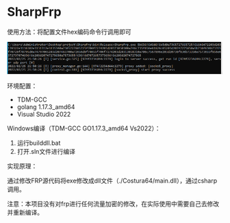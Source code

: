 # SharpFrp

使用方法：将配置文件hex编码命令行调用即可

![image-20220226135225039](./image-20220226135225039.png)

环境配置：

- TDM-GCC
- golang 1.17.3_amd64
- Visual Studio 2022

Windows编译（TDM-GCC GO1.17.3_amd64 Vs2022）：

1. 运行builddll.bat
2. 打开.sln文件进行编译

实现原理：

通过修改FRP源代码将exe修改成dll文件（./Costura64/main.dll），通过csharp调用。

注意：本项目没有对frp进行任何流量加密的修改，在实际使用中需要自己去修改并重新编译。
